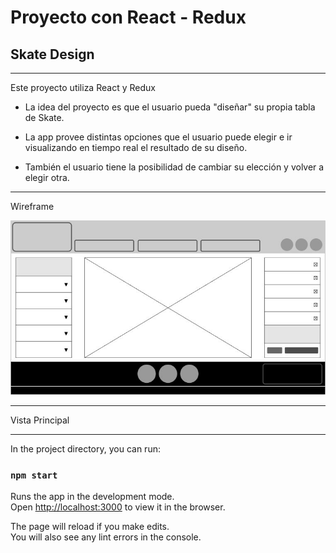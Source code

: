 # Proyecto con React - Redux
## Skate Design

---------------------

Este proyecto utiliza React y Redux

- La idea del proyecto es que el usuario pueda "diseñar" su propia tabla de Skate.

- La app provee distintas opciones que el usuario puede elegir e ir visualizando en tiempo real el resultado de su diseño.

- También el usuario tiene la posibilidad de cambiar su elección y volver a elegir otra.

---

Wireframe

![wireframe](/public/images/design-images/wireframe-v1.jpg)

---

Vista Principal


---





In the project directory, you can run:

### `npm start`

Runs the app in the development mode.\
Open [http://localhost:3000](http://localhost:3000) to view it in the browser.

The page will reload if you make edits.\
You will also see any lint errors in the console.
